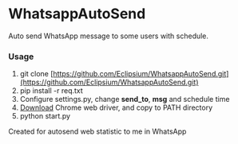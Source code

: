 # WhatsappAutoSend
Auto send WhatsApp message to some users with schedule.
### Usage
1. git clone [https://github.com/Eclipsium/WhatsappAutoSend.git](https://github.com/Eclipsium/WhatsappAutoSend.git)
2. pip install -r req.txt
3. Configure settings.py, change **send_to**, **msg** and schedule time
4. [Download](https://chromedriver.storage.googleapis.com/index.html?path=2.43/) Chrome web driver, and copy to 
PATH directory
5. python start.py

Created for autosend web statistic to me in WhatsApp
